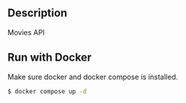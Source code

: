 ## Description

Movies API

## Run with Docker

Make sure docker and docker compose is installed.

```bash
$ docker compose up -d
```
